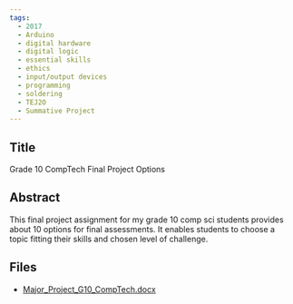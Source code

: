 ```yaml
---
tags:
  - 2017
  - Arduino
  - digital hardware
  - digital logic
  - essential skills
  - ethics
  - input/output devices
  - programming
  - soldering
  - TEJ2O
  - Summative Project
---
```

    
## Title

Grade 10 CompTech Final Project Options

## Abstract

This final project assignment for my grade 10 comp sci students provides about 10 options for final assessments. It enables students to choose a topic fitting their skills and chosen level of challenge.

## Files

- [Major_Project_G10_CompTech.docx](resources/2017/Rodney_Reimer/Major_Project_G10_CompTech.docx)

